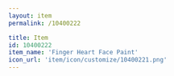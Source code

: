 ```yaml
---
layout: item
permalink: /10400222

title: Item
id: 10400222
item_name: 'Finger Heart Face Paint'
icon_url: 'item/icon/customize/10400221.png'
---
```

